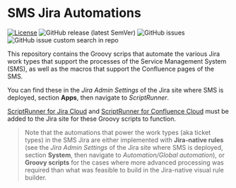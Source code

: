 # SMS Jira Automations

[![License](https://img.shields.io/badge/License-Apache_2.0-blue.svg)](https://opensource.org/licenses/Apache-2.0)
![GitHub release (latest SemVer)](https://img.shields.io/github/v/release/thebe14/sms-automation?color=darkcyan&label=Release&include_prereleases)
![GitHub issues](https://img.shields.io/github/issues/thebe14/sms-automation?label=Issues)
![GitHub issue custom search in repo](https://img.shields.io/github/issues-search/thebe14/sms-automation?label=Bugs&color=red&query=is%3Aopen%20label%3Abug)

This repository contains the Groovy scrips that automate the various Jira
work types that support the processes of the Service Management System (SMS),
as well as the macros that support the Confluence pages of the SMS.

You can find these in the _Jira Admin Settings_ of the Jira site where SMS is
deployed, section **Apps**, then navigate to _ScriptRunner_.

[ScriptRunner for Jira Cloud](https://docs.adaptavist.com/sr4jc/latest/get-started)
and
[ScriptRunner for Confluence Cloud](https://docs.adaptavist.com/sr4cc/latest/get-started)
must be added to the Jira site for these Groovy scripts to function.

> Note that the automations that power the work types (aka ticket types) in the
> SMS Jira are either implemented with **Jira-native rules** (see the
> _Jira Admin Settings_ of the Jira site where SMS is deployed, section
> **System**, then navigate to _Automation/Global automation_), or
> **Groovy scripts** for the cases where more advanced processing was required
> than what was feasible to build in the Jira-native visual rule builder.
